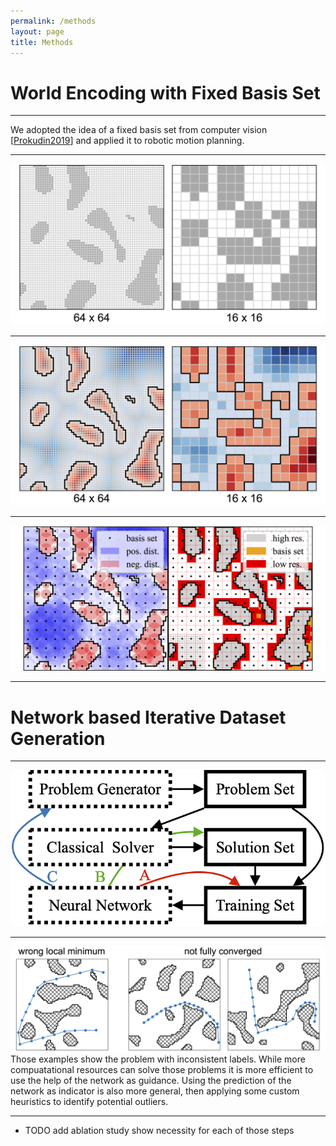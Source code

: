 ```yaml
---
permalink: /methods
layout: page
title: Methods
---
```




# World Encoding with Fixed Basis Set
---
We adopted the idea of a fixed basis set from computer vision [[Prokudin2019](https://arxiv.org/abs/1908.09186)] and applied it to robotic motion planning.

---
![occupancy grid](../assets/imgs/worlds_occ.png)

---
![signed distance field](../assets/imgs/worlds_sdf.png)

---
![basis set](../assets/imgs/worlds_fb.png)

---

# Network based Iterative Dataset Generation
---
![flowchart](../assets/imgs/flowchart.png)


---
![wrong labels](../assets/imgs/flow_wrong_labels.png)
Those examples show the problem with inconsistent labels.
While more compuatational resources can solve those problems it is more efficient to use the help of the network as guidance.
Using the prediction of the network as indicator is also more general, then applying some custom heuristics to identify potential outliers.

---
* TODO add ablation study show necessity for each of those steps
